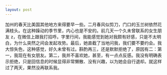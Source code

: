 ```yaml
---
layout: post
---
```


加州的春天比美国其他地方来得要早一些。二月春风似剪刀，门口的玉兰树依然花满枝头。在这种躁动的季节里，内心也是不安的。前几天一个久未曾联系的女生朋友 z，在微信上跟我打招呼。字里行间，我能感觉到她对我颇有好感，只是不太明白，为什么突然之间会发起攻势。最后，她直截了当地问我，我们要不要约会。我大惊失色，这种感觉，好久未曾有过。斟酌再三，还是默默拒绝了，原因有二：第一，我现在有女朋友。第二，我并不喜欢她，甚至，有一点点反感。我没有明确表示拒绝，只是回信息的时候显得非常懒散、没有兴趣，以为她会自行退却。就这样过了两天，果然没再联系我。
